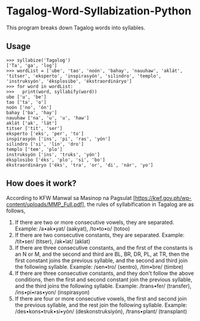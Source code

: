 # Tagalog-Word-Syllabization-Python

This program breaks down Tagalog words into syllables.

Usage
--------------------
    >>> syllabize('Tagalog')
    ['Ta', 'ga', 'log']
    >>> wordList = ['ube', 'tao', 'noón', 'bahay', 'nauuhaw', 'aklát', 'titser', 'eksperto', 'inspirasyón', 'silindro', 'templo', 'instruksyón', 'éksplosibo', 'ékstraordináryo']
    >>> for word in wordList:
    >>>   print(word, syllabify(word))
    ube ['u', 'be']
    tao ['ta', 'o']
    noón ['no', 'ón']
    bahay ['ba', 'hay']
    nauuhaw ['na', 'u', 'u', 'haw']
    aklát ['ak', 'lát']
    titser ['tit', 'ser']
    eksperto ['eks', 'per', 'to']
    inspirasyón ['ins', 'pi', 'ras', 'yón']
    silindro ['si', 'lin', 'dro']
    templo ['tem', 'plo']
    instruksyón ['ins', 'truks', 'yón']
    éksplosibo ['éks', 'plo', 'si', 'bo']
    ékstraordináryo ['éks', 'tra', 'or', 'di', 'nár', 'yo']
    
How does it work?
--------------------
According to KFW Manwal sa Masinop na Pagsulat [https://kwf.gov.ph/wp-content/uploads/MMP_Full.pdf], the rules of syllabification in Tagalog are as follows,

1. If there are two or more consecutive vowels, they are separated. Example: /a•ak•yat/ (aakyat), /to•to•o/ (totoo)
2. If there are two consecutive constants, they are separated. Example: /tit•ser/ (titser), /ak•lat/ (aklat)
3. If there are three consecutive constants, and the first of the constants is an N or M, and the second and third are BL, BR, DR, PL, at TR, then the first constant joins the previous syllable, and the second and third join the following syllable. Example: /sen•tro/ (sentro), /tim•bre/ (timbre)
4. If there are three consecutive constants, and they don't follow the above conditions, then the first and second constant join the previous syllable, and the third joins the following syllable. Example: /trans•fer/ (transfer), /ins•pi•ras•yon/ (inspirasyon)
5. If there are four or more consecutive vowels, the first and second join the previous syllable, and the rest join the following syllable. Example: /des•kons•truk•si•yón/ (deskonstruksiyón), /trans•plant/ (transplant)
